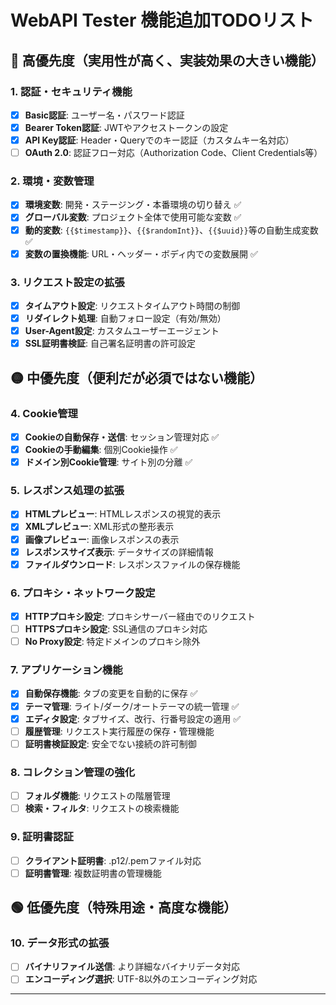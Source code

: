 # WebAPI Tester 機能追加TODOリスト

## 🔴 高優先度（実用性が高く、実装効果の大きい機能）

### 1. 認証・セキュリティ機能

- [x] **Basic認証**: ユーザー名・パスワード認証
- [x] **Bearer Token認証**: JWTやアクセストークンの設定
- [x] **API Key認証**: Header・Queryでのキー認証（カスタムキー名対応）
- [ ] **OAuth 2.0**: 認証フロー対応（Authorization Code、Client Credentials等）

### 2. 環境・変数管理

- [x] **環境変数**: 開発・ステージング・本番環境の切り替え ✅
- [x] **グローバル変数**: プロジェクト全体で使用可能な変数 ✅
- [x] **動的変数**: `{{$timestamp}}`、`{{$randomInt}}`、`{{$uuid}}`等の自動生成変数 ✅
- [x] **変数の置換機能**: URL・ヘッダー・ボディ内での変数展開 ✅

### 3. リクエスト設定の拡張

- [x] **タイムアウト設定**: リクエストタイムアウト時間の制御
- [x] **リダイレクト処理**: 自動フォロー設定（有効/無効）
- [x] **User-Agent設定**: カスタムユーザーエージェント
- [x] **SSL証明書検証**: 自己署名証明書の許可設定

## 🟡 中優先度（便利だが必須ではない機能）

### 4. Cookie管理

- [x] **Cookieの自動保存・送信**: セッション管理対応 ✅
- [x] **Cookieの手動編集**: 個別Cookie操作 ✅
- [x] **ドメイン別Cookie管理**: サイト別の分離 ✅

### 5. レスポンス処理の拡張

- [x] **HTMLプレビュー**: HTMLレスポンスの視覚的表示
- [x] **XMLプレビュー**: XML形式の整形表示
- [x] **画像プレビュー**: 画像レスポンスの表示
- [x] **レスポンスサイズ表示**: データサイズの詳細情報
- [x] **ファイルダウンロード**: レスポンスファイルの保存機能

### 6. プロキシ・ネットワーク設定

- [x] **HTTPプロキシ設定**: プロキシサーバー経由でのリクエスト
- [ ] **HTTPSプロキシ設定**: SSL通信のプロキシ対応
- [ ] **No Proxy設定**: 特定ドメインのプロキシ除外

### 7. アプリケーション機能

- [x] **自動保存機能**: タブの変更を自動的に保存 ✅
- [x] **テーマ管理**: ライト/ダーク/オートテーマの統一管理 ✅
- [x] **エディタ設定**: タブサイズ、改行、行番号設定の適用 ✅
- [ ] **履歴管理**: リクエスト実行履歴の保存・管理機能
- [ ] **証明書検証設定**: 安全でない接続の許可制御

### 8. コレクション管理の強化

- [ ] **フォルダ機能**: リクエストの階層管理
- [ ] **検索・フィルタ**: リクエストの検索機能

### 9. 証明書認証

- [ ] **クライアント証明書**: .p12/.pemファイル対応
- [ ] **証明書管理**: 複数証明書の管理機能

## 🟢 低優先度（特殊用途・高度な機能）

### 10. データ形式の拡張

- [ ] **バイナリファイル送信**: より詳細なバイナリデータ対応
- [ ] **エンコーディング選択**: UTF-8以外のエンコーディング対応

---
